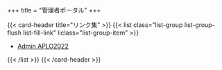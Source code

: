 +++
title = "管理者ポータル"
+++

{{< card-header title="リンク集" >}}
{{< list class="list-group list-group-flush list-fill-link" liclass="list-group-item" >}}

- [Admin APLO2022](/contest/admin-aplo2022/)

{{< /list >}}
{{< /card-header >}}
